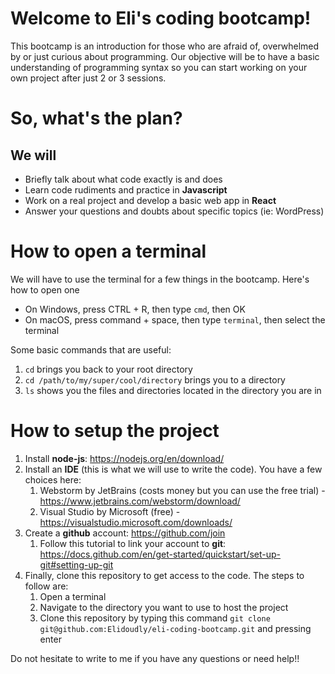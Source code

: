 # Welcome to Eli's coding bootcamp!
This bootcamp is an introduction for those who are afraid of, overwhelmed 
by or just curious about programming. Our objective will be to have a basic understanding of 
programming syntax so you can start working on your own project after just 2 or 3 sessions. 

# So, what's the plan?
## We will
- Briefly talk about what code exactly is and does
- Learn code rudiments and practice in **Javascript**
- Work on a real project and develop a basic web app in **React**
- Answer your questions and doubts about specific topics (ie: WordPress)

# How to open a terminal
We will have to use the terminal for a few things in the bootcamp. Here's how to open one
- On Windows, press CTRL + R, then type `cmd`, then OK
- On macOS, press command + space, then type `terminal`, then select the terminal

Some basic commands that are useful:
1. `cd` brings you back to your root directory
2. `cd /path/to/my/super/cool/directory` brings you to a directory
3. `ls` shows you the files and directories located in the directory you are in

# How to setup the project 
1. Install **node-js**: https://nodejs.org/en/download/
2. Install an **IDE** (this is what we will use to write the code). You have a few choices here:
   1. Webstorm by JetBrains (costs money but you can use the free trial) - 
   https://www.jetbrains.com/webstorm/download/
   2. Visual Studio by Microsoft (free) - https://visualstudio.microsoft.com/downloads/
3. Create a **github** account: https://github.com/join
   1. Follow this tutorial to link your account to **git**: https://docs.github.com/en/get-started/quickstart/set-up-git#setting-up-git
4. Finally, clone this repository to get access to the code. The steps to follow are:
   1. Open a terminal 
   2. Navigate to the directory you want to use to host the project
   3. Clone this repository by typing this command `git clone git@github.com:Elidoudly/eli-coding-bootcamp.git` and pressing enter

Do not hesitate to write to me if you have any questions or need help!!
